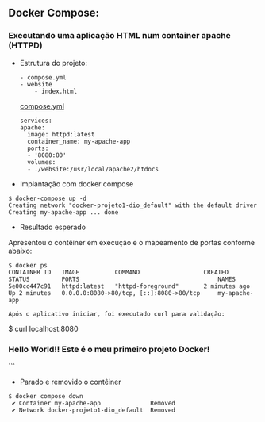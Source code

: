 ## Docker Compose:
### Executando uma aplicação HTML num container apache (HTTPD)

- Estrutura do projeto:
  
  ```  
  - compose.yml
  - website
      - index.html
  ```

  [compose.yml](https://github.com/vivianikelly/docker-projeto1-dio/blob/main/compose.yml)

  ```
  services:
  apache:
    image: httpd:latest
    container_name: my-apache-app
    ports:
    - '8080:80'
    volumes:
    - ./website:/usr/local/apache2/htdocs
  ```

- Implantação com docker compose

```
$ docker-compose up -d
Creating network "docker-projeto1-dio_default" with the default driver
Creating my-apache-app ... done
```

- Resultado esperado

Apresentou o contêiner em execução e o mapeamento de portas conforme abaixo:

```
$ docker ps
CONTAINER ID   IMAGE          COMMAND                  CREATED         STATUS         PORTS                                       NAMES
5e00cc447c91   httpd:latest   "httpd-foreground"       2 minutes ago   Up 2 minutes   0.0.0.0:8080->80/tcp, [::]:8080->80/tcp     my-apache-app

Após o aplicativo iniciar, foi executado curl para validação:

```
$ curl localhost:8080
<html>
<h3>Hello World!! Este é o meu primeiro projeto Docker!</h3>
</html>
```

- Parado e removido o contêiner

```
$ docker compose down
 ✔ Container my-apache-app              Removed                                                                                                       
 ✔ Network docker-projeto1-dio_default  Removed
```

